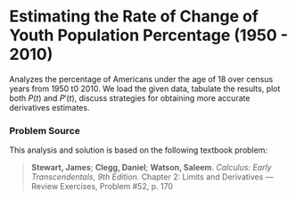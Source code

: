 # **Estimating the Rate of Change of Youth Population Percentage (1950 - 2010)**

Analyzes the percentage of Americans under the age of 18 over census years from 1950 t0 2010. We load the given data, tabulate the results, plot both $P(t)$ and $P'(t)$, discuss strategies for obtaining more accurate derivatives estimates.

### **Problem Source**
This analysis and solution is based on the following textbook problem:

> **Stewart, James**; **Clegg, Daniel**; **Watson, Saleem**.
> *Calculus: Early Transcendentals*, *9th Edition.*
> Chapter 2: Limits and Derivatives — Review Exercises, Problem #52, p. 170
